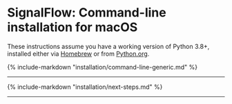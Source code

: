 # SignalFlow: Command-line installation for macOS

These instructions assume you have a working version of Python 3.8+, installed either via [Homebrew](http://brew.sh) or from [Python.org](https://www.python.org/downloads/).

{%
   include-markdown "installation/command-line-generic.md"
%}

---

{%
   include-markdown "installation/next-steps.md"
%}
 
---